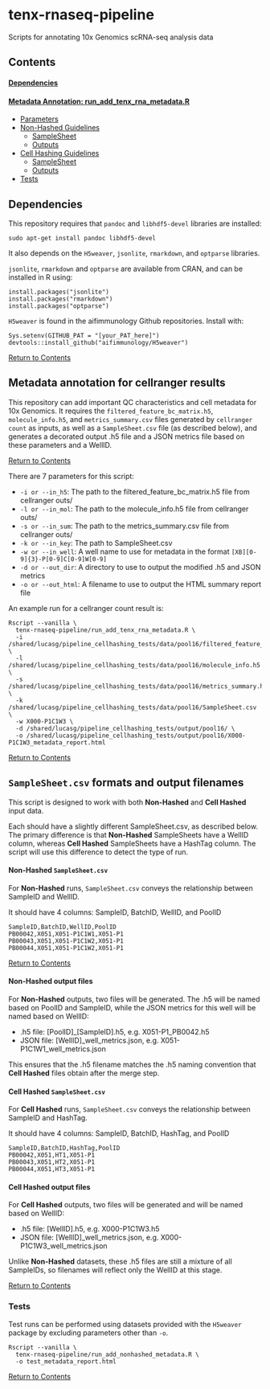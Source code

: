 # tenx-rnaseq-pipeline

Scripts for annotating 10x Genomics scRNA-seq analysis data

<a id="contents"></a>

## Contents

#### [Dependencies](#dependencies)

#### [Metadata Annotation: run_add_tenx_rna_metadata.R](#meta)
- [Parameters](#meta_param)
- [Non-Hashed Guidelines](#non)
  - [SampleSheet](#non_sample_sheet)
  - [Outputs](#non_out)
- [Cell Hashing Guidelines](#hash)
  - [SampleSheet](#hash_sample_sheet)
  - [Outputs](#hash_out)
- [Tests](#meta_test)

<a id="dependencies"></a>

## Dependencies

This repository requires that `pandoc` and `libhdf5-devel` libraries are installed:
```
sudo apt-get install pandoc libhdf5-devel
```

It also depends on the `H5weaver`, `jsonlite`, `rmarkdown`, and `optparse` libraries.

`jsonlite`, `rmarkdown` and `optparse` are available from CRAN, and can be installed in R using:
```
install.packages("jsonlite")
install.packages("rmarkdown")
install.packages("optparse")
```

`H5weaver` is found in the aifimmunology Github repositories. Install with:
```
Sys.setenv(GITHUB_PAT = "[your_PAT_here]")
devtools::install_github("aifimmunology/H5weaver")
```

[Return to Contents](#contents)

<a id="meta"></a>

## Metadata annotation for cellranger results

This repository can add important QC characteristics and cell metadata for 10x Genomics. It requires the `filtered_feature_bc_matrix.h5`, `molecule_info.h5`, and `metrics_summary.csv` files generated by `cellranger count` as inputs, as well as a `SampleSheet.csv` file (as described below), and generates a decorated output .h5 file and a JSON metrics file based on these parameters and a WellID.

[Return to Contents](#contents)

<a id="meta_param"></a>

There are 7 parameters for this script:  
- `-i or --in_h5`: The path to the filtered_feature_bc_matrix.h5 file from cellranger outs/  
- `-l or --in_mol`: The path to the molecule_info.h5 file from cellranger outs/  
- `-s or --in_sum`: The path to the metrics_summary.csv file from cellranger outs/  
- `-k or --in_key`: The path to SampleSheet.csv  
- `-w or --in_well`: A well name to use for metadata in the format `[XB][0-9]{3}-P[0-9]C[0-9]W[0-9]`  
- `-d or --out_dir`: A directory to use to output the modified .h5 and JSON metrics  
- `-o or --out_html`: A filename to use to output the HTML summary report file  

An example run for a cellranger count result is:
```
Rscript --vanilla \
  tenx-rnaseq-pipeline/run_add_tenx_rna_metadata.R \
  -i /shared/lucasg/pipeline_cellhashing_tests/data/pool16/filtered_feature_bc_matrix.h5 \
  -l /shared/lucasg/pipeline_cellhashing_tests/data/pool16/molecule_info.h5 \
  -s /shared/lucasg/pipeline_cellhashing_tests/data/pool16/metrics_summary.h5 \
  -k /shared/lucasg/pipeline_cellhashing_tests/data/pool16/SampleSheet.csv \
  -w X000-P1C1W3 \
  -d /shared/lucasg/pipeline_cellhashing_tests/output/pool16/ \
  -o /shared/lucasg/pipeline_cellhashing_tests/output/pool16/X000-P1C1W3_metadata_report.html
```

[Return to Contents](#contents)

## `SampleSheet.csv` formats and output filenames

This script is designed to work with both **Non-Hashed** and **Cell Hashed** input data.

Each should have a slightly different SampleSheet.csv, as described below. The primary difference is that **Non-Hashed** SampleSheets have a WellID column, whereas **Cell Hashed** SampleSheets have a HashTag column. The script will use this difference to detect the type of run.

<a id="non"></a>

<a id="non_sample_sheet"></a>

#### **Non-Hashed** `SampleSheet.csv`

For **Non-Hashed** runs, `SampleSheet.csv` conveys the relationship between SampleID and WellID.

It should have 4 columns: SampleID, BatchID, WellID, and PoolID
```
SampleID,BatchID,WellID,PoolID
PB00042,X051,X051-P1C1W1,X051-P1
PB00043,X051,X051-P1C1W2,X051-P1
PB00044,X051,X051-P1C1W2,X051-P1
```

[Return to Contents](#contents)

<a id="non_out"></a>

#### **Non-Hashed** output files

For **Non-Hashed** outputs, two files will be generated. The .h5 will be named based on PoolID and SampleID, while the JSON metrics for this well will be named based on WellID:  
- .h5 file: [PoolID]_[SampleID].h5, e.g. X051-P1_PB0042.h5
- JSON file: [WellID]_well_metrics.json, e.g. X051-P1C1W1_well_metrics.json

This ensures that the .h5 filename matches the .h5 naming convention that **Cell Hashed** files obtain after the merge step.

<a id="hash"></a>

<a id="hash_sample_sheet"></a>

#### **Cell Hashed** `SampleSheet.csv`

For **Cell Hashed** runs, `SampleSheet.csv` conveys the relationship between SampleID and HashTag.

It should have 4 columns: SampleID, BatchID, HashTag, and PoolID
```
SampleID,BatchID,HashTag,PoolID
PB00042,X051,HT1,X051-P1
PB00043,X051,HT2,X051-P1
PB00044,X051,HT3,X051-P1
```

<a id="hash_out"></a>

#### **Cell Hashed** output files

For **Cell Hashed** outputs, two files will be generated and will be named based on WellID:  
- .h5 file: [WellID].h5, e.g. X000-P1C1W3.h5
- JSON file: [WellID]_well_metrics.json, e.g. X000-P1C1W3_well_metrics.json

Unlike **Non-Hashed** datasets, these .h5 files are still a mixture of all SampleIDs, so filenames will reflect only the WellID at this stage.


[Return to Contents](#contents)

<a id="meta_test"></a>

### Tests

Test runs can be performed using datasets provided with the `H5weaver` package by excluding parameters other than `-o`.

```
Rscript --vanilla \
  tenx-rnaseq-pipeline/run_add_nonhashed_metadata.R \
  -o test_metadata_report.html
```

[Return to Contents](#contents)
